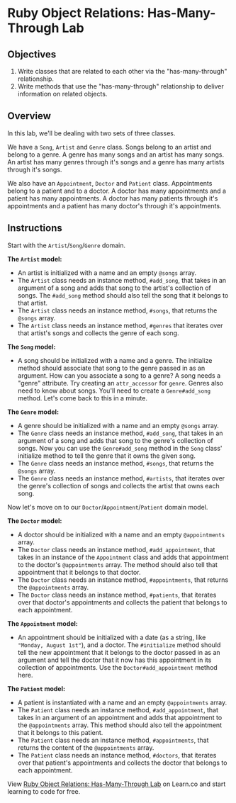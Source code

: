 
# Ruby Object Relations: Has-Many-Through Lab

## Objectives

1. Write classes that are related to each other via the "has-many-through" relationship.
2. Write methods that use the "has-many-through" relationship to deliver information on related objects. 

## Overview

In this lab, we'll be dealing with two sets of three classes. 

We have a `Song`, `Artist` and `Genre` class. Songs belong to an artist and belong to a genre. A genre has many songs and an artist has many songs. An artist has many genres through it's songs and a genre has many artists through it's songs. 

We also have an `Appointment`, `Doctor` and `Patient` class. Appointments belong to a patient and to a doctor. A doctor has many appointments and a patient has many appointments. A doctor has many patients through it's appointments and a patient has many doctor's through it's appointments. 

## Instructions

Start with the `Artist`/`Song`/`Genre` domain. 

**The `Artist` model:**

* An artist is initialized with a name and an empty `@songs` array. 
* The `Artist` class needs an instance method, `#add_song`, that takes in an argument of a song and adds that song to the artist's collection of songs. The `#add_song` method should also tell the song that it belongs to that artist. 
* The `Artist` class needs an instance method, `#songs`, that returns the `@songs` array. 
* The `Artist` class needs an instance method, `#genres` that iterates over that artist's songs and collects the genre of each song. 

**The `Song` model:**

* A song should be initialized with a name and a genre. The initialize method should associate that song to the genre passed in as an argument. How can you associate a song to a genre? A song needs a "genre" attribute. Try creating an `attr_accessor` for `genre`. Genres also need to know about songs. You'll need to create a `Genre#add_song` method. Let's come back to this in a minute.  


**The `Genre` model:**

* A genre should be initialized with a name and an empty `@songs` array. 
* The `Genre` class needs an instance method, `#add_song`, that takes in an argument of a song and adds that song to the genre's collection of songs. Now you can use the `Genre#add_song` method in the `Song` class' initialize method to tell the genre that it owns the given song. 
* The `Genre` class needs an instance method, `#songs`, that returns the `@songs` array. 
* The `Genre` class needs an instance method, `#artists`, that iterates over the genre's collection of songs and collects the artist that owns each song. 

Now let's move on to our `Doctor`/`Appointment`/`Patient` domain model. 

**The `Doctor` model:**

* A doctor should be initialized with a name and an empty `@appointments` array. 
* The `Doctor` class needs an instance method, `#add_appointment`, that takes in an instance of the `Appointment` class and adds that appointment to the doctor's `@appointments` array. The method should also tell that appointment that it belongs to that doctor. 
* The `Doctor` class needs an instance method, `#appointments`, that returns the `@appointments` array. 
* The `Doctor` class needs an instance method, `#patients`, that iterates over that doctor's appointments and collects the patient that belongs to each appointment. 

**The `Appointment` model:**

* An appointment should be initialized with a date (as a string, like `"Monday, August 1st"`), and a doctor. The `#initialize` method should tell the new appointment that it belongs to the doctor passed in as an argument and tell the doctor that it now has this appointment in its collection of appointments. Use the `Doctor#add_appointment` method here. 

**The `Patient` model:**

* A patient is instantiated with a name and an empty `@appointments` array. 
* The `Patient` class needs an instance method, `#add_appointment`, that takes in an argument of an appointment and adds that appointment to the `@appointments` array. This method should also tell the appointment that it belongs to this patient. 
* The `Patient` class needs an instance method, `#appointments`, that returns the content of the `@appointments` array. 
* The `Patient` class needs an instance method, `#doctors`, that iterates over that patient's appointments and collects the doctor that belongs to each appointment. 

<p data-visibility='hidden'>View <a href='https://learn.co/lessons/ruby-objects-has-many-through-lab' title='Ruby Object Relations: Has-Many-Through Lab'>Ruby Object Relations: Has-Many-Through Lab</a> on Learn.co and start learning to code for free.</p>
